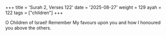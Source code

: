 +++
title = 'Surah 2, Verses 122'
date = '2025-08-27'
weight = 129
ayah = 122
tags = ["children"]
+++

O Children of Israel! Remember My favours upon you and how I honoured you above the others.